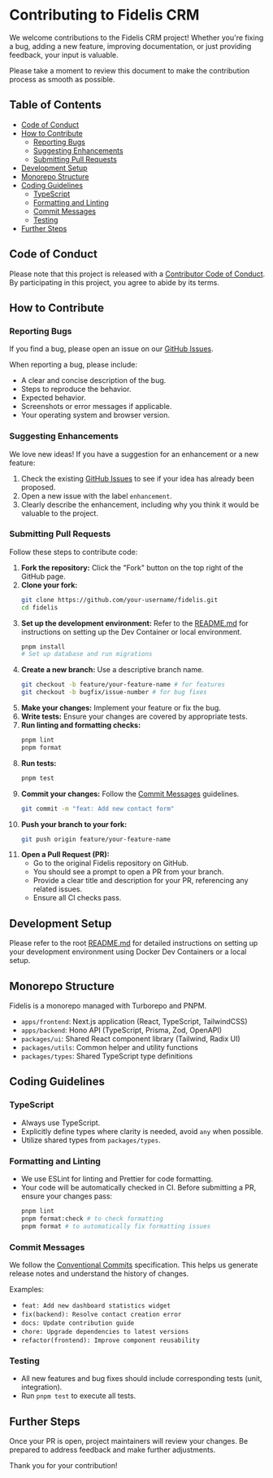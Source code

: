 # Contributing to Fidelis CRM

We welcome contributions to the Fidelis CRM project! Whether you're fixing a bug, adding a new feature, improving documentation, or just providing feedback, your input is valuable.

Please take a moment to review this document to make the contribution process as smooth as possible.

## Table of Contents

-   [Code of Conduct](#code-of-conduct)
-   [How to Contribute](#how-to-contribute)
    -   [Reporting Bugs](#reporting-bugs)
    -   [Suggesting Enhancements](#suggesting-enhancements)
    -   [Submitting Pull Requests](#submitting-pull-requests)
-   [Development Setup](#development-setup)
-   [Monorepo Structure](#monorepo-structure)
-   [Coding Guidelines](#coding-guidelines)
    -   [TypeScript](#typescript)
    -   [Formatting and Linting](#formatting-and-linting)
    -   [Commit Messages](#commit-messages)
    -   [Testing](#testing)
-   [Further Steps](#further-steps)

## Code of Conduct

Please note that this project is released with a [Contributor Code of Conduct](CODE_OF_CONDUCT.md). By participating in this project, you agree to abide by its terms.

## How to Contribute

### Reporting Bugs

If you find a bug, please open an issue on our [GitHub Issues](https://github.com/your-username/fidelis/issues).

When reporting a bug, please include:

-   A clear and concise description of the bug.
-   Steps to reproduce the behavior.
-   Expected behavior.
-   Screenshots or error messages if applicable.
-   Your operating system and browser version.

### Suggesting Enhancements

We love new ideas! If you have a suggestion for an enhancement or a new feature:

1.  Check the existing [GitHub Issues](https://github.com/your-username/fidelis/issues) to see if your idea has already been proposed.
2.  Open a new issue with the label `enhancement`.
3.  Clearly describe the enhancement, including why you think it would be valuable to the project.

### Submitting Pull Requests

Follow these steps to contribute code:

1.  **Fork the repository:** Click the "Fork" button on the top right of the GitHub page.
2.  **Clone your fork:**
    ```bash
    git clone https://github.com/your-username/fidelis.git
    cd fidelis
    ```
3.  **Set up the development environment:** Refer to the [README.md](README.md) for instructions on setting up the Dev Container or local environment.
    ```bash
    pnpm install
    # Set up database and run migrations
    ```
4.  **Create a new branch:** Use a descriptive branch name.
    ```bash
    git checkout -b feature/your-feature-name # for features
    git checkout -b bugfix/issue-number # for bug fixes
    ```
5.  **Make your changes:** Implement your feature or fix the bug.
6.  **Write tests:** Ensure your changes are covered by appropriate tests.
7.  **Run linting and formatting checks:**
    ```bash
    pnpm lint
    pnpm format
    ```
8.  **Run tests:**
    ```bash
    pnpm test
    ```
9.  **Commit your changes:** Follow the [Commit Messages](#commit-messages) guidelines.
    ```bash
    git commit -m "feat: Add new contact form"
    ```
10. **Push your branch to your fork:**
    ```bash
    git push origin feature/your-feature-name
    ```
11. **Open a Pull Request (PR):**
    -   Go to the original Fidelis repository on GitHub.
    -   You should see a prompt to open a PR from your branch.
    -   Provide a clear title and description for your PR, referencing any related issues.
    -   Ensure all CI checks pass.

## Development Setup

Please refer to the root [README.md](README.md) for detailed instructions on setting up your development environment using Docker Dev Containers or a local setup.

## Monorepo Structure

Fidelis is a monorepo managed with Turborepo and PNPM.
-   `apps/frontend`: Next.js application (React, TypeScript, TailwindCSS)
-   `apps/backend`: Hono API (TypeScript, Prisma, Zod, OpenAPI)
-   `packages/ui`: Shared React component library (Tailwind, Radix UI)
-   `packages/utils`: Common helper and utility functions
-   `packages/types`: Shared TypeScript type definitions

## Coding Guidelines

### TypeScript

-   Always use TypeScript.
-   Explicitly define types where clarity is needed, avoid `any` when possible.
-   Utilize shared types from `packages/types`.

### Formatting and Linting

-   We use ESLint for linting and Prettier for code formatting.
-   Your code will be automatically checked in CI. Before submitting a PR, ensure your changes pass:
    ```bash
    pnpm lint
    pnpm format:check # to check formatting
    pnpm format # to automatically fix formatting issues
    ```

### Commit Messages

We follow the [Conventional Commits](https://www.conventionalcommits.org/en/v1.0.0/) specification. This helps us generate release notes and understand the history of changes.

Examples:

-   `feat: Add new dashboard statistics widget`
-   `fix(backend): Resolve contact creation error`
-   `docs: Update contribution guide`
-   `chore: Upgrade dependencies to latest versions`
-   `refactor(frontend): Improve component reusability`

### Testing

-   All new features and bug fixes should include corresponding tests (unit, integration).
-   Run `pnpm test` to execute all tests.

## Further Steps

Once your PR is open, project maintainers will review your changes. Be prepared to address feedback and make further adjustments.

Thank you for your contribution!